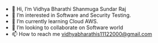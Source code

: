 - 👋 Hi, I’m Vidhya Bharathi Shanmuga Sundar Raj
- 👀 I’m interested in Software and Security Testing.
- 🌱 I’m currently learning Cloud AWS.
- 💞️ I’m looking to collaborate on Software world
- 📫 How to reach me vidhyabharathis11122000@gmail.com

<!---
vidhya00009/vidhya00009 is a ✨ special ✨ repository because its `README.md` (this file) appears on your GitHub profile.
You can click the Preview link to take a look at your changes.
--->
